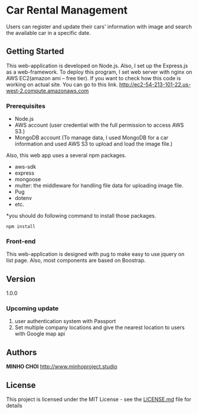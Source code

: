 # Car Rental Management
Users can register and update their cars' information with image and search the available car in a specific date.

## Getting Started
This web-application is developed on Node.js. Also, I set up the Express.js as a web-framework. 
To deploy this program, I set web server with nginx on AWS EC2(amazon ami – free tier). 
If you want to check how this code is working on actual site. You can go to this link.
http://ec2-54-213-101-22.us-west-2.compute.amazonaws.com

### Prerequisites
-	Node.js
-	AWS account (user credential with the full permission to access AWS S3.)
-	MongoDB account (To manage data, I used MongoDB for a car information and used AWS S3 to upload and load the image file.)

Also, this web app uses a several npm packages.
-	aws-sdk
-	express
-	mongoose
-	multer: the middleware for handling file data for uploading image file.
-	Pug
-	dotenv
-	etc.

*you should do following command to install those packages.
```
npm install
```


### Front-end
This web-application is designed with pug to make easy to use jquery on list page.
Also, most components are based on Boostrap.

## Version
1.0.0

### Upcoming update
1.	user authentication system with Passport
2.	Set multiple company locations and give the nearest location to users with Google map api

## Authors
**MINHO CHOI** http://www.minhoproject.studio

## License
This project is licensed under the MIT License - see the [LICENSE.md](LICENSE.md) file for details

